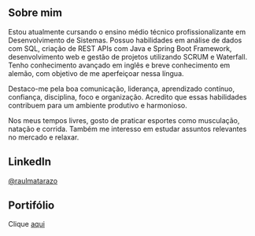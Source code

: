 ## Sobre mim
Estou atualmente cursando o ensino médio técnico profissionalizante em Desenvolvimento de Sistemas. Possuo habilidades em análise de dados com SQL, criação de REST APIs com Java e Spring Boot Framework, desenvolvimento web e gestão de projetos utilizando SCRUM e Waterfall. Tenho conhecimento avançado em inglês e breve conhecimento em alemão, com objetivo de me aperfeiçoar nessa língua.

Destaco-me pela boa comunicação, liderança, aprendizado contínuo, confiança, disciplina, foco e organização. Acredito que essas habilidades contribuem para um ambiente produtivo e harmonioso.

Nos meus tempos livres, gosto de praticar esportes como musculação, natação e corrida. Também me interesso em estudar assuntos relevantes no mercado e relaxar.

## LinkedIn
[@raulmatarazo](https://www.linkedin.com/in/raulmatarazo/)

## Portifólio
Clique [aqui](https://rauldevportfolio.netlify.app/)
